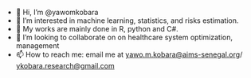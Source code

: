 - 👋 Hi, I’m @yawomkobara
- 👀 I’m interested in machine learning, statistics, and risks estimation.
- 🌱 My works are mainly done in R, python and C#.
- 💞️ I’m looking to collaborate on on healthcare system optimization, management
- 📫 How to reach me: email me at yawo.m.kobara@aims-senegal.org/ ykobara.research@gmail.com

<!---
yawomkobara/yawomkobara is a ✨ special ✨ repository because its `README.md` (this file) appears on your GitHub profile.
You can click the Preview link to take a look at your changes.
--->
